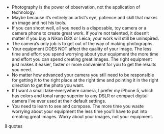  - Photography is the power of observation, not the application of technology.
 - Maybe because it’s entirely an artist’s eye, patience and skill that makes an image and not his tools.
 - If you can shoot well, all you need is a disposable, toy camera or a camera phone to create great work. If you’re not talented, it doesn’t matter if you buy a Nikon D3X or Leica; your work will still be uninspired.
 - The camera’s only job is to get out of the way of making photographs.
 - Your equipment DOES NOT affect the quality of your image. The less time and effort you spend worrying about your equipment the more time and effort you can spend creating great images. The right equipment just makes it easier, faster or more convenient for you to get the results you need.
 - No matter how advanced your camera you still need to be responsible for getting it to the right place at the right time and pointing it in the right direction to get the photo you want.
 - If I want a small take-everywhere camera, I prefer my iPhone 5, which has colors and tonal range superior to any DSLR or compact digital camera I’ve ever used at their default settings.
 - You need to learn to see and compose. The more time you waste worrying about your equipment the less time you’ll have to put into creating great images. Worry about your images, not your equipment.

8 quotes